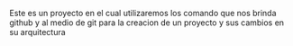 Este es un proyecto en el cual
utilizaremos los comando que nos brinda github
y al medio de git para la creacion de un proyecto
y sus cambios en su arquitectura
